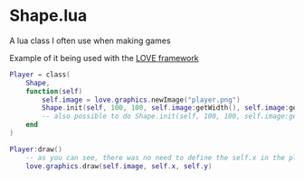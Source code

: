 # Shape.lua
A lua class I often use when making games

Example of it being used with the [LOVE framework](https://www.love2d.org)
```lua
Player = class(
    Shape,
    function(self)
        self.image = love.graphics.newImage("player.png")
        Shape.init(self, 100, 100, self.image:getWidth(), self.image:getHeight())
        -- also possible to do Shape.init(self, 100, 100, self.image:getDimensions)
    end
)

Player:draw()
    -- as you can see, there was no need to define the self.x in the player constructor, as it was already initialised in Shape
    love.graphics.draw(self.image, self.x, self.y)
```
